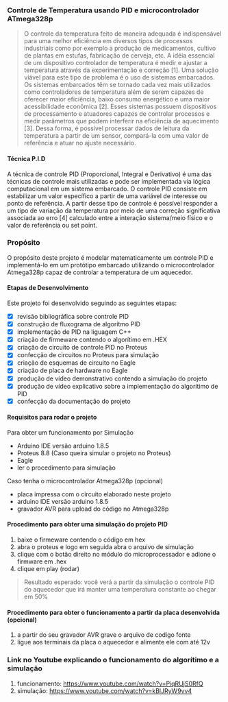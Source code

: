 
### Controle de Temperatura usando PID e microcontrolador ATmega328p

> O controle da temperatura feito de maneira adequada é indispensável para uma melhor eficiência em diversos tipos de processos industriais como por exemplo a produção de medicamentos, cultivo de plantas em estufas, fabricação de cerveja, etc. 
A idéia essencial de um dispositivo controlador de temperatura é medir e ajustar a temperatura através da experimentação e correção [1].  Uma solução viável para este tipo de problema é o uso de sistemas embarcados. 
Os sistemas embarcados têm se tornado cada vez mais utilizados como controladores de temperatura além de serem capazes de oferecer maior eficiência, baixo consumo energético e uma maior acessibilidade econômica [2]. Esses sistemas possuem dispositivos de processamento e atuadores capazes de controlar processos e medir  parâmetros que podem  interferir na eficiência de aquecimento [3].  Dessa forma, é possível processar dados de leitura da temperatura a partir de um sensor,  compará-la com uma valor de referência e atuar no ajuste necessário. 

#### Técnica P.I.D 
A técnica de controle PID (Proporcional, Integral e Derivativo) é uma das técnicas de controle mais utilizadas e pode ser implementada via lógica computacional em um sistema embarcado. O controle PID consiste em estabilizar um valor específico a partir de uma variável de interesse ou ponto de referência. A partir desse tipo de controle é possível responder a um tipo de variação da temperatura por meio de uma correção significativa associada ao erro [4] calculado entre a interação sistema/meio físico e o valor de referência ou set point.

### Propósito 

O propósito  deste projeto é modelar matematicamente um controle PID  e implementá-lo em um  protótipo embarcado utilizando o microcontrolador Atmega328p capaz de  controlar a temperatura de um aquecedor.


#### Etapas de Desenvolvimento
Este projeto foi desenvolvido seguindo as seguintes etapas:

* [x] revisão bibliográfica sobre controle PID
* [x] construção de fluxograma de algorítmo PID  
* [x] implementação de PID na liguagem C++
* [x] criação de firmeware contendo o algorítimo em .HEX
* [x] criação de circuito de controle PID no Proteus
* [x] confecção de circuitos no Proteus para simulação
* [x] criação de esquemas de circuito no Eagle
* [x] criação de placa de hardware no Eagle
* [x] produção de vídeo demonstrativo contendo a simulação do projeto 
* [x] produção de vídeo explicativo sobre a implementação do algorítimo de PID
* [x] confecção da documentação do projeto

#### Requisitos para rodar o projeto

Para obter um funcionamento por Simulação

* Arduino IDE versão arduino 1.8.5
* Proteus 8.8 (Caso queira simular o projeto no Proteus)
* Eagle 
* ler o procedimento para simulação

Caso tenha o microcontrolador Atmega328p (opcional)

* placa impressa com o circuito elaborado neste projeto
* arduino IDE versão arduino 1.8.5
* gravador AVR para upload do código no Atmega328p

#### Procedimento para obter uma simulação do projeto PID

1. baixe o firmeware contendo o código em hex
2. abra o proteus e logo em seguida abra o arquivo de simulação
3. clique com o botão direito no módulo do microprocessador e adione o firmware em .hex 
4. clique em play (rodar)

> Resultado esperado: você verá a partir da simulação o controle PID do aquecedor que irá manter uma temperatura constante ao chegar em 50% 



#### Procedimento para obter o funcionamento a partir da placa desenvolvida (opcional)

1. a partir do seu gravador AVR grave o arquivo de codigo fonte 
2. ligue aos terminais da placa o aquecedor e alimente ele com até 12v

### Link no Youtube explicando o funcionamento do algorítimo e a simulação

1. funcionamento: https://www.youtube.com/watch?v=PiqRUjS0RfQ
2. simulação: https://www.youtube.com/watch?v=kBlJRyW9vv4






